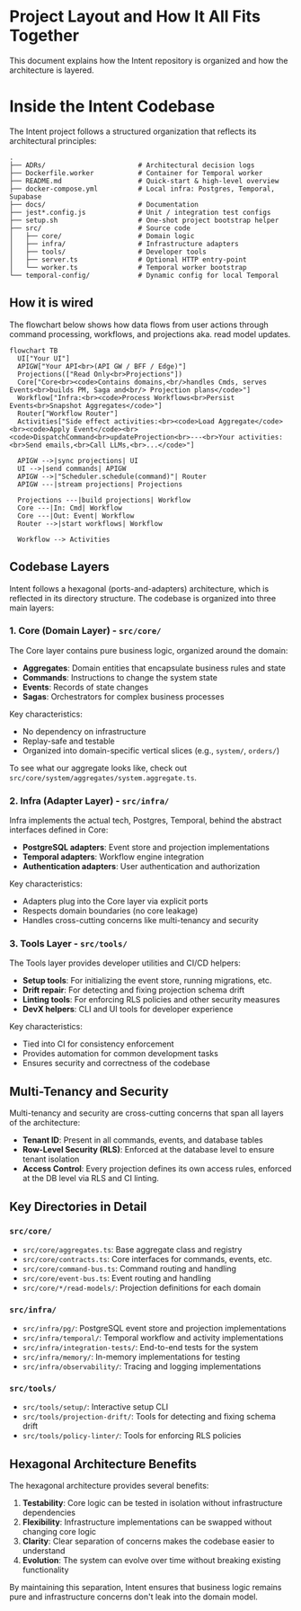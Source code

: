# Project Layout and How It All Fits Together

This document explains how the Intent repository is organized and how the architecture is layered.

# Inside the Intent Codebase

The Intent project follows a structured organization that reflects its architectural principles:

```
.
├── ADRs/                       # Architectural decision logs
├── Dockerfile.worker           # Container for Temporal worker
├── README.md                   # Quick-start & high-level overview
├── docker-compose.yml          # Local infra: Postgres, Temporal, Supabase
├── docs/                       # Documentation
├── jest*.config.js             # Unit / integration test configs
├── setup.sh                    # One-shot project bootstrap helper
├── src/                        # Source code
│   ├── core/                   # Domain logic
│   ├── infra/                  # Infrastructure adapters
│   ├── tools/                  # Developer tools
│   ├── server.ts               # Optional HTTP entry-point
│   └── worker.ts               # Temporal worker bootstrap
└── temporal-config/            # Dynamic config for local Temporal
```

## How it is wired

The flowchart below shows how data flows from user actions through command processing, workflows, and projections aka. read model updates.

```mermaid
flowchart TB
  UI["Your UI"]
  APIGW["Your API<br>(API GW / BFF / Edge)"]
  Projections(["Read Only<br>Projections"])
  Core["Core<br><code>Contains domains,<br/>handles Cmds, serves Events<br>builds PM, Saga and<br/> Projection plans</code>"]
  Workflow["Infra:<br><code>Process Workflows<br>Persist Events<br>Snapshot Aggregates</code>"]
  Router["Workflow Router"]
  Activities["Side effect activities:<br><code>Load Aggregate</code><br><code>Apply Event</code><br><code>DispatchCommand<br>updateProjection<br>---<br>Your activities:<br>Send emails,<br>Call LLMs,<br>...</code>"]

  APIGW -->|sync projections| UI
  UI -->|send commands| APIGW
  APIGW -->|"Scheduler.schedule(command)"| Router
  APIGW ---|stream projections| Projections

  Projections ---|build projections| Workflow
  Core ---|In: Cmd| Workflow
  Core ---|Out: Event| Workflow
  Router -->|start workflows| Workflow

  Workflow --> Activities
```

## Codebase Layers

Intent follows a hexagonal (ports-and-adapters) architecture, which is reflected in its directory structure. The codebase is organized into three main layers:

### 1. Core (Domain Layer) - `src/core/`

The Core layer contains pure business logic, organized around the domain:

- **Aggregates**: Domain entities that encapsulate business rules and state
- **Commands**: Instructions to change the system state
- **Events**: Records of state changes
- **Sagas**: Orchestrators for complex business processes

Key characteristics:
- No dependency on infrastructure
- Replay-safe and testable
- Organized into domain-specific vertical slices (e.g., `system/`, `orders/`)

To see what our aggregate looks like, check out `src/core/system/aggregates/system.aggregate.ts`.

### 2. Infra (Adapter Layer) - `src/infra/`

Infra implements the actual tech, Postgres, Temporal, behind the abstract interfaces defined in Core:

- **PostgreSQL adapters**: Event store and projection implementations
- **Temporal adapters**: Workflow engine integration
- **Authentication adapters**: User authentication and authorization

Key characteristics:
- Adapters plug into the Core layer via explicit ports
- Respects domain boundaries (no core leakage)
- Handles cross-cutting concerns like multi-tenancy and security

### 3. Tools Layer - `src/tools/`

The Tools layer provides developer utilities and CI/CD helpers:

- **Setup tools**: For initializing the event store, running migrations, etc.
- **Drift repair**: For detecting and fixing projection schema drift
- **Linting tools**: For enforcing RLS policies and other security measures
- **DevX helpers**: CLI and UI tools for developer experience

Key characteristics:
- Tied into CI for consistency enforcement
- Provides automation for common development tasks
- Ensures security and correctness of the codebase

## Multi-Tenancy and Security

Multi-tenancy and security are cross-cutting concerns that span all layers of the architecture:

- **Tenant ID**: Present in all commands, events, and database tables
- **Row-Level Security (RLS)**: Enforced at the database level to ensure tenant isolation
- **Access Control**: Every projection defines its own access rules, enforced at the DB level via RLS and CI linting.

## Key Directories in Detail

### `src/core/`

- `src/core/aggregates.ts`: Base aggregate class and registry
- `src/core/contracts.ts`: Core interfaces for commands, events, etc.
- `src/core/command-bus.ts`: Command routing and handling
- `src/core/event-bus.ts`: Event routing and handling
- `src/core/*/read-models/`: Projection definitions for each domain

### `src/infra/`

- `src/infra/pg/`: PostgreSQL event store and projection implementations
- `src/infra/temporal/`: Temporal workflow and activity implementations
- `src/infra/integration-tests/`: End-to-end tests for the system
- `src/infra/memory/`: In-memory implementations for testing
- `src/infra/observability/`: Tracing and logging implementations

### `src/tools/`

- `src/tools/setup/`: Interactive setup CLI
- `src/tools/projection-drift/`: Tools for detecting and fixing schema drift
- `src/tools/policy-linter/`: Tools for enforcing RLS policies

## Hexagonal Architecture Benefits

The hexagonal architecture provides several benefits:

1. **Testability**: Core logic can be tested in isolation without infrastructure dependencies
2. **Flexibility**: Infrastructure implementations can be swapped without changing core logic
3. **Clarity**: Clear separation of concerns makes the codebase easier to understand
4. **Evolution**: The system can evolve over time without breaking existing functionality

By maintaining this separation, Intent ensures that business logic remains pure and infrastructure concerns don't leak into the domain model.